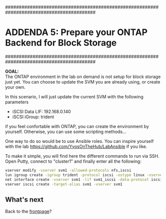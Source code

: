 #########################################################################################
# ADDENDA 5: Prepare your ONTAP Backend for Block Storage
#########################################################################################

**GOAL:**  
The ONTAP environment in the lab on demand is not setup for block storage just yet.
You can choose to update the SVM you are already using, or create your own.

In this scenario, I will just update the current SVM with the following parameters

- iSCSI Data LIF: 192.168.0.140
- iSCSI iGroup: trident

if you feel confortable with ONTAP, you can create the environment by yourself.
Otherwise, you can use some scripting methods...

One way to do so would be to use Ansible roles.
You can inspire yourself with the lab https://github.com/YvosOnTheHub/LabAnsible if you like.

To make it simple, you will find here the different commands to run via SSH.
Open Putty, connect to "cluster1" and finally enter all the following:

```bash
vserver modify -vserver svm1 -allowed-protocols nfs,iscsi
lun igroup create -igroup trident -protocol iscsi -ostype linux -vserver svm1
net interface create -vserver svm1 -lif svm1_iscsi -data-protocol iscsi -home-node cluster1-01 -home-port e0d -address 192.168.0.140 -netmask 255.255.255.0 -firewall-policy data
vserver iscsi create -target-alias svm1 -vserver svm1
```

## What's next

Back to the [frontpage](https://github.com/YvosOnTheHub/LabNetApp)?